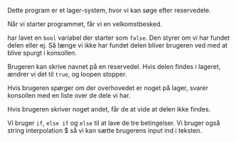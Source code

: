 

Dette program er et lager-system, hvor vi kan søge efter reservedele.

Når vi starter programmet, får vi en velkomstbesked.

har lavet en `bool` variabel der starter som `false`. Den styrer om vi har fundet delen eller ej.
Så længe vi ikke har fundet delen bliver brugeren ved med at blive spurgt i konsollen.

Brugeren kan skrive navnet på en reservedel. Hvis delen findes i lageret, ændrer vi det til `true`, og loopen stopper.

Hvis brugeren spørger om der overhovedet er noget på lager, svarer konsollen med en liste over de dele vi har.

Hvis brugeren skriver noget andet, får de at vide at delen ikke findes.

Vi bruger `if`, `else if` og `else` til at lave de tre betingelser.
Vi bruger også string interpolation $ så vi kan sætte brugerens input ind i teksten.
